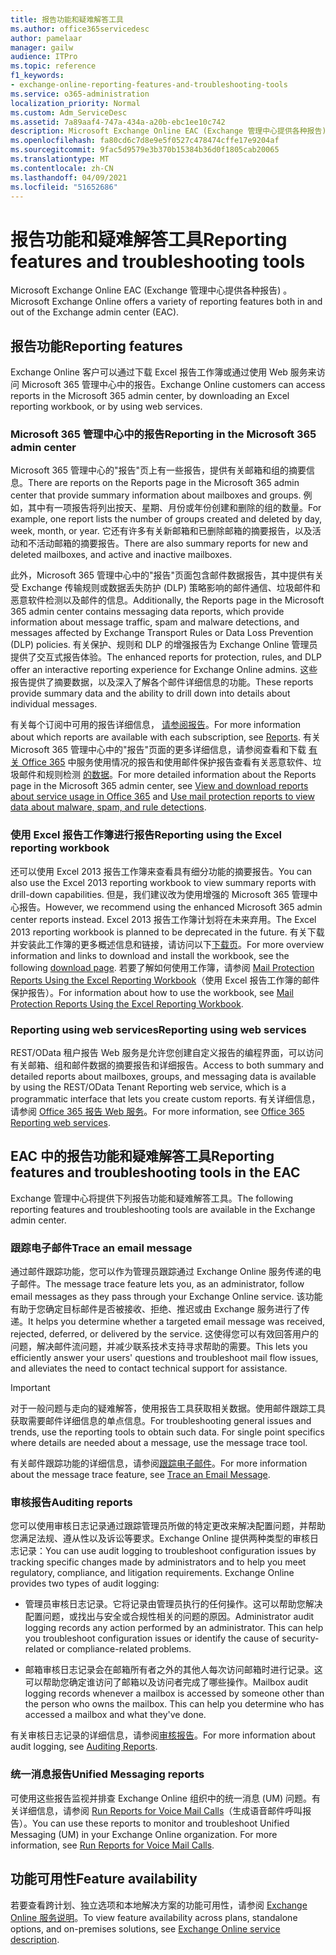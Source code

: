 ```yaml
---
title: 报告功能和疑难解答工具
ms.author: office365servicedesc
author: pamelaar
manager: gailw
audience: ITPro
ms.topic: reference
f1_keywords:
- exchange-online-reporting-features-and-troubleshooting-tools
ms.service: o365-administration
localization_priority: Normal
ms.custom: Adm_ServiceDesc
ms.assetid: 7a89aaf4-747a-434a-a20b-ebc1ee10c742
description: Microsoft Exchange Online EAC (Exchange 管理中心提供各种报告) 。
ms.openlocfilehash: fa80cd6c7d8e9e5f0527c478474cffe17e9204af
ms.sourcegitcommit: 9fac5d9579e3b370b15384b36d0f1805cab20065
ms.translationtype: MT
ms.contentlocale: zh-CN
ms.lasthandoff: 04/09/2021
ms.locfileid: "51652686"
---
```

# <a name="reporting-features-and-troubleshooting-tools"></a><span data-ttu-id="f165b-103">报告功能和疑难解答工具</span><span class="sxs-lookup"><span data-stu-id="f165b-103">Reporting features and troubleshooting tools</span></span>

<span data-ttu-id="f165b-104">Microsoft Exchange Online EAC (Exchange 管理中心提供各种报告) 。</span><span class="sxs-lookup"><span data-stu-id="f165b-104">Microsoft Exchange Online offers a variety of reporting features both in and out of the Exchange admin center (EAC).</span></span>
  
## <a name="reporting-features"></a><span data-ttu-id="f165b-105">报告功能</span><span class="sxs-lookup"><span data-stu-id="f165b-105">Reporting features</span></span>

<span data-ttu-id="f165b-106">Exchange Online 客户可以通过下载 Excel 报告工作簿或通过使用 Web 服务来访问 Microsoft 365 管理中心中的报告。</span><span class="sxs-lookup"><span data-stu-id="f165b-106">Exchange Online customers can access reports in the Microsoft 365 admin center, by downloading an Excel reporting workbook, or by using web services.</span></span>
  
### <a name="reporting-in-the-microsoft-365-admin-center"></a><span data-ttu-id="f165b-107">Microsoft 365 管理中心中的报告</span><span class="sxs-lookup"><span data-stu-id="f165b-107">Reporting in the Microsoft 365 admin center</span></span>

<span data-ttu-id="f165b-108">Microsoft 365 管理中心的"报告"页上有一些报告，提供有关邮箱和组的摘要信息。</span><span class="sxs-lookup"><span data-stu-id="f165b-108">There are reports on the Reports page in the Microsoft 365 admin center that provide summary information about mailboxes and groups.</span></span> <span data-ttu-id="f165b-109">例如，其中有一项报告将列出按天、星期、月份或年份创建和删除的组的数量。</span><span class="sxs-lookup"><span data-stu-id="f165b-109">For example, one report lists the number of groups created and deleted by day, week, month, or year.</span></span> <span data-ttu-id="f165b-110">它还有许多有关新邮箱和已删除邮箱的摘要报告，以及活动和不活动邮箱的摘要报告。</span><span class="sxs-lookup"><span data-stu-id="f165b-110">There are also summary reports for new and deleted mailboxes, and active and inactive mailboxes.</span></span> 
  
<span data-ttu-id="f165b-111">此外，Microsoft 365 管理中心中的"报告"页面包含邮件数据报告，其中提供有关受 Exchange 传输规则或数据丢失防护 (DLP) 策略影响的邮件通信、垃圾邮件和恶意软件检测以及邮件的信息。</span><span class="sxs-lookup"><span data-stu-id="f165b-111">Additionally, the Reports page in the Microsoft 365 admin center contains messaging data reports, which provide information about message traffic, spam and malware detections, and messages affected by Exchange Transport Rules or Data Loss Prevention (DLP) policies.</span></span> <span data-ttu-id="f165b-112">有关保护、规则和 DLP 的增强报告为 Exchange Online 管理员提供了交互式报告体验。</span><span class="sxs-lookup"><span data-stu-id="f165b-112">The enhanced reports for protection, rules, and DLP offer an interactive reporting experience for Exchange Online admins.</span></span> <span data-ttu-id="f165b-113">这些报告提供了摘要数据，以及深入了解各个邮件详细信息的功能。</span><span class="sxs-lookup"><span data-stu-id="f165b-113">These reports provide summary data and the ability to drill down into details about individual messages.</span></span>
  
<span data-ttu-id="f165b-114">有关每个订阅中可用的报告详细信息， [请参阅报告](../office-365-platform-service-description/reports.md)。</span><span class="sxs-lookup"><span data-stu-id="f165b-114">For more information about which reports are available with each subscription, see [Reports](../office-365-platform-service-description/reports.md).</span></span> <span data-ttu-id="f165b-115">有关 Microsoft 365 管理中心中的"报告"页面的更多详细信息，请参阅查看和下载 [有关 Office 365](/microsoft-365/admin/activity-reports/activity-reports) 中服务使用情况的报告和使用邮件保护报告查看有关恶意软件、垃圾邮件和规则检测 [的数据](/exchange/monitoring/use-mail-protection-reports)。</span><span class="sxs-lookup"><span data-stu-id="f165b-115">For more detailed information about the Reports page in the Microsoft 365 admin center, see [View and download reports about service usage in Office 365](/microsoft-365/admin/activity-reports/activity-reports) and [Use mail protection reports to view data about malware, spam, and rule detections](/exchange/monitoring/use-mail-protection-reports).</span></span>
  
### <a name="reporting-using-the-excel-reporting-workbook"></a><span data-ttu-id="f165b-116">使用 Excel 报告工作簿进行报告</span><span class="sxs-lookup"><span data-stu-id="f165b-116">Reporting using the Excel reporting workbook</span></span>

<span data-ttu-id="f165b-117">还可以使用 Excel 2013 报告工作簿来查看具有细分功能的摘要报告。</span><span class="sxs-lookup"><span data-stu-id="f165b-117">You can also use the Excel 2013 reporting workbook to view summary reports with drill-down capabilities.</span></span> <span data-ttu-id="f165b-118">但是，我们建议改为使用增强的 Microsoft 365 管理中心报告。</span><span class="sxs-lookup"><span data-stu-id="f165b-118">However, we recommend using the enhanced Microsoft 365 admin center reports instead.</span></span> <span data-ttu-id="f165b-119">Excel 2013 报告工作簿计划将在未来弃用。</span><span class="sxs-lookup"><span data-stu-id="f165b-119">The Excel 2013 reporting workbook is planned to be deprecated in the future.</span></span> <span data-ttu-id="f165b-120">有关下载并安装此工作簿的更多概述信息和链接，请访问以下[下载页](https://go.microsoft.com/fwlink/p/?LinkId=271776)。</span><span class="sxs-lookup"><span data-stu-id="f165b-120">For more overview information and links to download and install the workbook, see the following [download page](https://go.microsoft.com/fwlink/p/?LinkId=271776).</span></span> <span data-ttu-id="f165b-121">若要了解如何使用工作簿，请参阅 [Mail Protection Reports Using the Excel Reporting Workbook](/previous-versions/exchange-server/exchange-150/jj945734(v=exchg.150))（使用 Excel 报告工作簿的邮件保护报告）。</span><span class="sxs-lookup"><span data-stu-id="f165b-121">For information about how to use the workbook, see [Mail Protection Reports Using the Excel Reporting Workbook](/previous-versions/exchange-server/exchange-150/jj945734(v=exchg.150)).</span></span> 
  
### <a name="reporting-using-web-services"></a><span data-ttu-id="f165b-122">Reporting using web services</span><span class="sxs-lookup"><span data-stu-id="f165b-122">Reporting using web services</span></span>

<span data-ttu-id="f165b-123">REST/OData 租户报告 Web 服务是允许您创建自定义报告的编程界面，可以访问有关邮箱、组和邮件数据的摘要报告和详细报告。</span><span class="sxs-lookup"><span data-stu-id="f165b-123">Access to both summary and detailed reports about mailboxes, groups, and messaging data is available by using the REST/OData Tenant Reporting web service, which is a programmatic interface that lets you create custom reports.</span></span> <span data-ttu-id="f165b-124">有关详细信息，请参阅 [Office 365 报告 Web 服务](/previous-versions/office/developer/o365-enterprise-developers/jj984325(v=office.15))。</span><span class="sxs-lookup"><span data-stu-id="f165b-124">For more information, see [Office 365 Reporting web services](/previous-versions/office/developer/o365-enterprise-developers/jj984325(v=office.15)).</span></span>
  
## <a name="reporting-features-and-troubleshooting-tools-in-the-eac"></a><span data-ttu-id="f165b-125">EAC 中的报告功能和疑难解答工具</span><span class="sxs-lookup"><span data-stu-id="f165b-125">Reporting features and troubleshooting tools in the EAC</span></span>

<span data-ttu-id="f165b-126">Exchange 管理中心将提供下列报告功能和疑难解答工具。</span><span class="sxs-lookup"><span data-stu-id="f165b-126">The following reporting features and troubleshooting tools are available in the Exchange admin center.</span></span>
  
### <a name="trace-an-email-message"></a><span data-ttu-id="f165b-127">跟踪电子邮件</span><span class="sxs-lookup"><span data-stu-id="f165b-127">Trace an email message</span></span>

<span data-ttu-id="f165b-128">通过邮件跟踪功能，您可以作为管理员跟踪通过 Exchange Online 服务传递的电子邮件。</span><span class="sxs-lookup"><span data-stu-id="f165b-128">The message trace feature lets you, as an administrator, follow email messages as they pass through your Exchange Online service.</span></span> <span data-ttu-id="f165b-129">该功能有助于您确定目标邮件是否被接收、拒绝、推迟或由 Exchange 服务进行了传递。</span><span class="sxs-lookup"><span data-stu-id="f165b-129">It helps you determine whether a targeted email message was received, rejected, deferred, or delivered by the service.</span></span> <span data-ttu-id="f165b-130">这使得您可以有效回答用户的问题，解决邮件流问题，并减少联系技术支持寻求帮助的需要。</span><span class="sxs-lookup"><span data-stu-id="f165b-130">This lets you efficiently answer your users' questions and troubleshoot mail flow issues, and alleviates the need to contact technical support for assistance.</span></span>
  
> [!IMPORTANT]
> <span data-ttu-id="f165b-p107">对于一般问题与走向的疑难解答，使用报告工具获取相关数据。使用邮件跟踪工具获取需要邮件详细信息的单点信息。</span><span class="sxs-lookup"><span data-stu-id="f165b-p107">For troubleshooting general issues and trends, use the reporting tools to obtain such data. For single point specifics where details are needed about a message, use the message trace tool.</span></span> 
  
<span data-ttu-id="f165b-133">有关邮件跟踪功能的详细信息，请参阅[跟踪电子邮件](/exchange/monitoring/trace-an-email-message/trace-an-email-message)。</span><span class="sxs-lookup"><span data-stu-id="f165b-133">For more information about the message trace feature, see [Trace an Email Message](/exchange/monitoring/trace-an-email-message/trace-an-email-message).</span></span>
  
### <a name="auditing-reports"></a><span data-ttu-id="f165b-134">审核报告</span><span class="sxs-lookup"><span data-stu-id="f165b-134">Auditing reports</span></span>

<span data-ttu-id="f165b-p108">您可以使用审核日志记录通过跟踪管理员所做的特定更改来解决配置问题，并帮助您满足法规、遵从性以及诉讼等要求。Exchange Online 提供两种类型的审核日志记录：</span><span class="sxs-lookup"><span data-stu-id="f165b-p108">You can use audit logging to troubleshoot configuration issues by tracking specific changes made by administrators and to help you meet regulatory, compliance, and litigation requirements. Exchange Online provides two types of audit logging:</span></span>
  
- <span data-ttu-id="f165b-p109">管理员审核日志记录。它将记录由管理员执行的任何操作。这可以帮助您解决配置问题，或找出与安全或合规性相关的问题的原因。</span><span class="sxs-lookup"><span data-stu-id="f165b-p109">Administrator audit logging records any action performed by an administrator. This can help you troubleshoot configuration issues or identify the cause of security-related or compliance-related problems.</span></span> 
    
- <span data-ttu-id="f165b-p110">邮箱审核日志记录会在邮箱所有者之外的其他人每次访问邮箱时进行记录。这可以帮助您确定谁访问了邮箱以及访问者完成了哪些操作。</span><span class="sxs-lookup"><span data-stu-id="f165b-p110">Mailbox audit logging records whenever a mailbox is accessed by someone other than the person who owns the mailbox. This can help you determine who has accessed a mailbox and what they've done.</span></span> 
    
<span data-ttu-id="f165b-141">有关审核日志记录的详细信息，请参阅[审核报告](/exchange/security-and-compliance/exchange-auditing-reports/exchange-auditing-reports)。</span><span class="sxs-lookup"><span data-stu-id="f165b-141">For more information about audit logging, see [Auditing Reports](/exchange/security-and-compliance/exchange-auditing-reports/exchange-auditing-reports).</span></span>
  
### <a name="unified-messaging-reports"></a><span data-ttu-id="f165b-142">统一消息报告</span><span class="sxs-lookup"><span data-stu-id="f165b-142">Unified Messaging reports</span></span>

<span data-ttu-id="f165b-p111">可使用这些报告监视并排查 Exchange Online 组织中的统一消息 (UM) 问题。有关详细信息，请参阅 [Run Reports for Voice Mail Calls](/exchange/voice-mail-unified-messaging/run-voice-mail-call-reports/run-voice-mail-call-reports)（生成语音邮件呼叫报告）。</span><span class="sxs-lookup"><span data-stu-id="f165b-p111">You can use these reports to monitor and troubleshoot Unified Messaging (UM) in your Exchange Online organization. For more information, see [Run Reports for Voice Mail Calls](/exchange/voice-mail-unified-messaging/run-voice-mail-call-reports/run-voice-mail-call-reports).</span></span>
  
## <a name="feature-availability"></a><span data-ttu-id="f165b-145">功能可用性</span><span class="sxs-lookup"><span data-stu-id="f165b-145">Feature availability</span></span>

<span data-ttu-id="f165b-146">若要查看跨计划、独立选项和本地解决方案的功能可用性，请参阅 [Exchange Online 服务说明](exchange-online-service-description.md)。</span><span class="sxs-lookup"><span data-stu-id="f165b-146">To view feature availability across plans, standalone options, and on-premises solutions, see [Exchange Online service description](exchange-online-service-description.md).</span></span>
